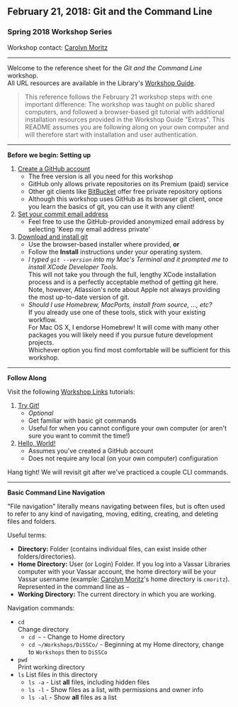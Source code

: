 ## February 21, 2018: Git and the Command Line
### Spring 2018 Workshop Series

Workshop contact: [Carolyn Moritz](mailto:cmoritz@vassar.edu "cmoritz@vassar.edu")

---

Welcome to the reference sheet for the *Git and the Command Line* workshop.  
All URL resources are available in the Library's [Workshop Guide](http://libguides.vassar.edu/git-cli).

> This reference follows the February 21 workshop steps with one important difference: The workshop was taught on public shared computers, and followed a browser-based git tutorial with additional installation resources provided in the Workshop Guide "Extras". This README assumes you are following along on your own computer and will therefore start with installation and user authentication.

---

**Before we begin: Setting up**

1. [Create a GitHub account](https://github.com/join?source=header-home)  
    * The free version is all you need for this workshop
    * GitHub only allows private repositories on its Premium (paid) service
    * Other git clients like [BitBucket](https://bitbucket.org/product/pricing?tab=host-in-the-cloud) offer free private repository options
    * Although this workshop uses GitHub as its browser git client, once you learn the basics of git, you can use it with any client!
2. [Set your commit email address](https://help.github.com/articles/setting-your-commit-email-address-on-github/)
    * Feel free to use the GitHub-provided anonymized email address by selecting 'Keep my email address private'
3. [Download and install git](https://www.atlassian.com/git/tutorials/install-git)
    * Use the browser-based installer where provided, **or**
    * Follow the **Install** instructions under your operating system.
    * *I typed `git --version` into my Mac's Terminal and it prompted me to install XCode Developer Tools.*  
This will not take you through the full, lengthy XCode installation process and is a perfectly acceptable method of getting git here. Note, however, Atlassion's note about Apple not always providing the most up-to-date version of git.
    * *Should I use Homebrew, MacPorts, install from source, ..., etc?*  
If you already use one of these tools, stick with your existing workflow.  
For Mac OS X, I endorse Homebrew! It will come with many other packages you will likely need if you pursue future development projects.  
Whichever option you find most comfortable will be sufficient for this workshop.

---

**Follow Along**

Visit the following [Workshop Links](http://libguides.vassar.edu/git-cli/links) tutorials:
1. [Try Git!](https://try.github.io/levels/1/challenges/1)
    * *Optional* 
    * Get familiar with basic git commands
    * Useful for when you cannot configure your own computer (or aren't sure you want to commit the time!)
2. [Hello, World!](https://guides.github.com/activities/hello-world/)
    * Assumes you've created a GitHub account
    * Does not require any local (on your own computer) configuration
    
 Hang tight! We will revisit git after we've practiced a couple CLI commands.
    
---

**Basic Command Line Navigation**

"File navigation" literally means navigating between files, but is often used to refer to any kind of navigating, moving, editing, creating, and deleting files and folders.

Useful terms:
* **Directory:** Folder (contains individual files, can exist inside other folders/directories).
* **Home Directory:** User (or Login) Folder. If you log into a Vassar Libraries computer with your Vassar account, the home directory will be your Vassar username (example: [Carolyn Moritz](http://github.com/exsilica)'s home directory is `cmoritz`). Represented in the command line as `~`
* **Working Directory:** The current directory in which you are working.

Navigation commands:
* `cd`  
Change directory  
    * `cd ~` - Change to Home directory
    * `cd ~/Workshops/DiSSCo/` - Beginning at my Home directory, change to `Workshops` then to `DiSSCo`
* `pwd`  
Print working directory
* `ls`
List files in this directory
    * `ls -a` - List **all** files, including hidden files
    * `ls -l` - Show files as a list, with permissions and owner info
    * `ls -al` - Show **all** files as a list
